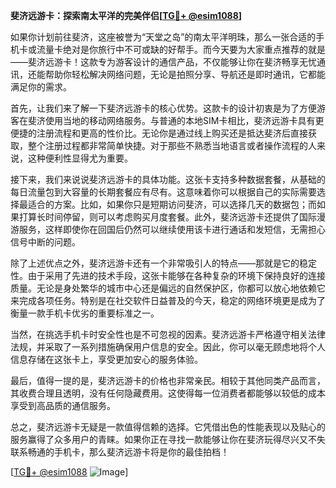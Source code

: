 **斐济远游卡：探索南太平洋的完美伴侣[[TG💪+ @esim1088](https://t.me/s/esim1088)]**

如果你计划前往斐济，这座被誉为“天堂之岛”的南太平洋明珠，那么一张合适的手机卡或流量卡绝对是你旅行中不可或缺的好帮手。而今天要为大家重点推荐的就是——斐济远游卡！这款专为游客设计的通信产品，不仅能够让你在斐济畅享无忧通讯，还能帮助你轻松解决网络问题，无论是拍照分享、导航还是即时通讯，它都能满足你的需求。

首先，让我们来了解一下斐济远游卡的核心优势。这款卡的设计初衷是为了方便游客在斐济使用当地的移动网络服务。与普通的本地SIM卡相比，斐济远游卡具有更便捷的注册流程和更高的性价比。无论你是通过线上购买还是抵达斐济后直接获取，整个注册过程都非常简单快捷。对于那些不熟悉当地语言或者操作流程的人来说，这种便利性显得尤为重要。

接下来，我们来说说斐济远游卡的具体功能。这张卡支持多种数据套餐，从基础的每日流量包到大容量的长期套餐应有尽有。这意味着你可以根据自己的实际需要选择最适合的方案。比如，如果你只是短期访问斐济，可以选择几天的数据包；而如果打算长时间停留，则可以考虑购买月度套餐。此外，斐济远游卡还提供了国际漫游服务，这样即使你在回国后仍然可以继续使用该卡进行通话和发短信，无需担心信号中断的问题。

除了上述优点之外，斐济远游卡还有一个非常吸引人的特点——那就是它的稳定性。由于采用了先进的技术手段，这张卡能够在各种复杂的环境下保持良好的连接质量。无论是身处繁华的城市中心还是偏远的自然保护区，你都可以放心地依赖它来完成各项任务。特别是在社交软件日益普及的今天，稳定的网络环境更是成为了衡量一款手机卡优劣的重要标准之一。

当然，在挑选手机卡时安全性也是不可忽视的因素。斐济远游卡严格遵守相关法律法规，并采取了一系列措施确保用户信息的安全。因此，你可以毫无顾虑地将个人信息存储在这张卡上，享受更加安心的服务体验。

最后，值得一提的是，斐济远游卡的价格也非常亲民。相较于其他同类产品而言，其收费合理且透明，没有任何隐藏费用。这使得每一位消费者都能够以较低的成本享受到高品质的通信服务。

总之，斐济远游卡无疑是一款值得信赖的选择。它凭借出色的性能表现以及贴心的服务赢得了众多用户的青睐。如果你正在寻找一款能够让你在斐济玩得尽兴又不失联系畅通的手机卡，那么斐济远游卡将是你的最佳拍档！

[[TG💪+ @esim1088](https://t.me/s/esim1088) ![Image](https://i.postimg.cc/4NQfJmqS/Snipaste-2025-05-13-00-14-12.png)]
